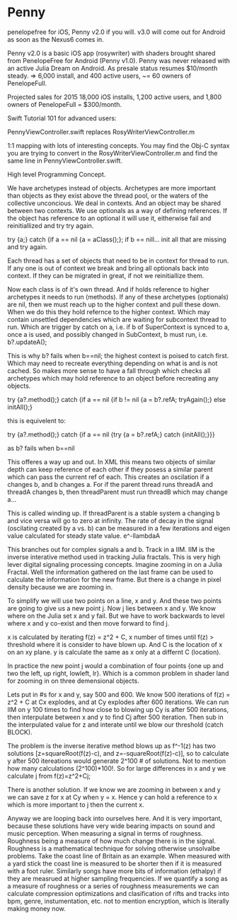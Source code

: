 Penny
=====

penelopefree for iOS, Penny v2.0 if you will. v3.0 will come out for Android as soon as the Nexus6 comes in.

Penny v2.0 is a basic iOS app (rosywriter) with shaders brought shared from PenelopeFree for Android (Penny v1.0). Penny was never released with an active Julia Dream on Android. As presale status resumes $10/month steady. => 6,000 install, and 400 active users, ~= 60 owners of PenelopeFull.

Projected sales for 2015 18,000 iOS installs, 1,200 active users, and 1,800 owners of PenelopeFull = $300/month.

Swift Tutorial 101 for advanced users:

PennyViewController.swift replaces RosyWriterViewController.m

1:1 mapping with lots of interesting concepts. You may find the Obj-C syntax you are trying to convert in the RosyWriterViewController.m and find the same line in PennyViewController.swift. 

High level Programming Concept.

We have archetypes instead of objects. Archetypes are more important than objects as they exist above the thread pool, or the waters of the collective unconcious. We deal in contexts. And an object may be shared between two contexts. We use optionals as a way of defining references. If the object has reference to an optional it will use it, eitherwise fail and reinitiallized and try try again.

try {a;} catch {if a == nil {a = aClass();}; if b == nill... init all that are missing and try again.

Each thread has a set of objects that need to be in context for thread to run. If any one is out of context we break and bring all optionals back into context. If they can be migrated in great, if not we reinitiallize them. 

Now each class is of it's own thread. And if holds reference to higher archetypes it needs to run (methods). If any of these archetypes (optionals) are nil, then we must reach up to the higher context and pull these down. When we do this they hold refernce to the higher context. Which may contain unsettled dependencies which are waiting for subcontext thread to run. Which are trigger by catch on a, i.e. if b of SuperContext is synced to a, once a is used, and possibly changed in SubContext, b must run, i.e. b?.updateA();

This is why b? fails when b==nil; the highest context is poised to catch first. Which may need to recreate everything depending on what is and is not cached. So makes more sense to have a fall through which checks all archetypes which may hold reference to an object before recreating any objects. 

try {a?.method();} catch {if a == nil {if b != nil {a = b?.refA; tryAgain();} else initAll();}

this is equivelent to:

try {a?.method();} catch {if a == nil {try {a = b?.refA;} catch {initAll();}}} 

as b? fails when b==nil

This offeres a way up and out. In XML this means two objects of similar depth can keep reference of each other if they posess a similar parent which can pass the current ref of each. This creates an oscilation if a changes b, and b changes a. For if the parent thread runs threadA and threadA changes b, then threadParent must run threadB which may change a...

This is called winding up. If threadParent is a stable system a changing b and vice versa will go to zero at infinity. The rate of decay in the signal (oscilating created by a vs. b) can be measured in a few iterations and eigen value calculated for steady state value. e^-llambdaA

This branches out for complex signals a and b. Track in a IIM. IIM is the inverse interative method used in tracking Julia fractals. This is very high lever digital signaling processing concepts. Imagine zooming in on a Julia Fractal. Well the information gathered on the last frame can be used to calculate the information for the new frame. But there is a change in pixel density because we are zooming in. 

To simplify we will use two points on a line, x and y. And these two points are going to give us a new point j. Now j lies between x and y. We know where on the Julia set x and y fail. But we have to work backwards to level where x and y co-exist and then move forward to find j.

x is calculated by iterating f(z) = z^2 + C, x number of times until f(z) > threshold where it is consider to have blown up. And C is the location of x on an xy plane. y is calculate the same as x only at a differnt C (location). 

In practice the new point j would a combination of four points {one up and two the left, up right, lowleft, lr}. Which is a common problem in shader land for zooming in on three demensional objects.

Lets put in #s for x and y, say 500 and 600. We know 500 iterations of f(z) = z^2 + C at Cx explodes, and at Cy explodes after 600 iterations. We can run IIM on y 100 times to find how close to blowing up Cy is after 500 iterations, then interpulate between x and y to find Cj after 500 iteration. Then sub in the interpulated value for z and interate until we blow our threshold (catch BLOCK). 

The problem is the inverse iterative method blows up as f^-1(z) has two solutions [z=squareRoot(f(z)-c), and z=-squareRoot(f(z)-c)], so to calculate y after 500 itereations would generate 2^100 # of solutions. Not to mention how many calculations (2^100)*100!. So for large differences in x and y we calculate j from f(z)=z^2+Cj;

There is another solution. If we know we are zooming in between x and y we can save z for x at Cy when y = x. Hence y can hold a reference to x which is more important to j then the current x.

Anyway we are looping back into ourselves here. And it is very important, because these solutions have very wide bearing impacts on sound and music perception. When measuring a signal in terms of roughness. Roughness being a measure of how much change there is in the signal. Roughness is a mathematical technique for solving otherwise unsolvalbe problems. Take the coast line of Britain as an example. When measured with a yard stick the coast line is measured to be shorter then if it is measured with a foot ruler. Similarly songs have more bits of information (ethalpy) if they are measrued at higher sampling frequencies. If we quantify a song as a measure of roughness or a series of roughness measurements we can calculate compression optimizations and clasification of rifts and tracks into bpm, genre, instumentation, etc. not to mention encryption, which is literally making money now.






